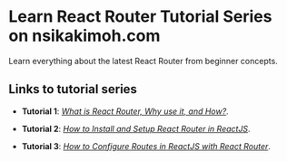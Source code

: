 # Learn React Router Tutorial Series on nsikakimoh.com
Learn everything about the latest React Router from beginner concepts.

## Links to tutorial series
- __Tutorial 1__: *[What is React Router, Why use it, and How?](https://nsikakimoh.com/blog/what-is-react-router)*.

- **Tutorial 2**: *[How to Install and Setup React Router in ReactJS](https://nsikakimoh.com/blog/install-and-setup-react-router)*.

- **Tutorial 3**: *[How to Configure Routes in ReactJS with React Router](https://nsikakimoh.com/blog/configure-routes-with-react-router)*.
